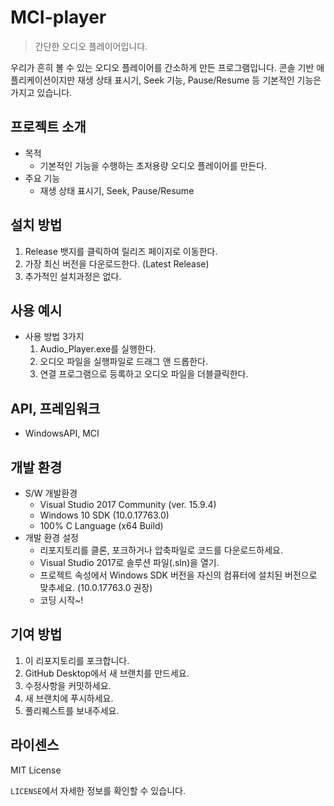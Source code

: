 # MCI-player

> 간단한 오디오 플레이어입니다.

우리가 흔히 볼 수 있는 오디오 플레이어를 간소하게 만든 프로그램입니다. 
콘솔 기반 애플리케이션이지만 재생 상태 표시기, Seek 기능, Pause/Resume 등 기본적인 기능은 가지고 있습니다.

## 프로젝트 소개

- 목적
  - 기본적인 기능을 수행하는 초저용량 오디오 플레이어를 만든다.
- 주요 기능
  - 재생 상태 표시기, Seek, Pause/Resume

## 설치 방법

1. Release 뱃지를 클릭하여 릴리즈 페이지로 이동한다.
2. 가장 최신 버전을 다운로드한다. (Latest Release)
3. 추가적인 설치과정은 없다.

## 사용 예시

- 사용 방법 3가지
  1. Audio_Player.exe를 실행한다.
  2. 오디오 파일을 실행파일로 드래그 앤 드롭한다.
  3. 연결 프로그램으로 등록하고 오디오 파일을 더블클릭한다.

## API, 프레임워크

- WindowsAPI, MCI

## 개발 환경

- S/W 개발환경
  - Visual Studio 2017 Community (ver. 15.9.4)
  - Windows 10 SDK (10.0.17763.0)
  - 100% C Language (x64 Build)
- 개발 환경 설정
  - 리포지토리를 클론, 포크하거나 압축파일로 코드를 다운로드하세요.
  - Visual Studio 2017로 솔루션 파일(.sln)을 열기.
  - 프로젝트 속성에서 Windows SDK 버전을 자신의 컴퓨터에 설치된 버전으로 맞추세요. (10.0.17763.0 권장)
  - 코딩 시작~!

## 기여 방법

1. 이 리포지토리를 포크합니다.
2. GitHub Desktop에서 새 브랜치를 만드세요.
3. 수정사항을 커밋하세요.
4. 새 브랜치에 푸시하세요.
5. 풀리퀘스트를 보내주세요.

## 라이센스

MIT License

`LICENSE`에서 자세한 정보를 확인할 수 있습니다.
